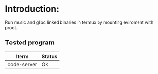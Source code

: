 # Introduction:

Run muslc and glibc linked binaries in termux by mounting eviroment with proot.

## Tested program

| Iterm       | Status |
| ----------- | ------ |
| code-server | Ok     |
